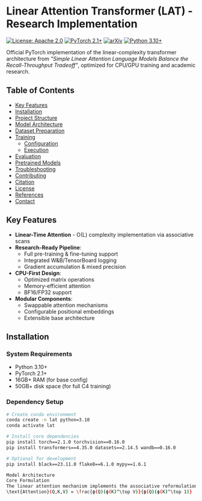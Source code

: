 # Linear Attention Transformer (LAT) - Research Implementation

[![License: Apache 2.0](https://img.shields.io/badge/License-Apache_2.0-blue.svg)](LICENSE)
[![PyTorch 2.1+](https://img.shields.io/badge/PyTorch-2.1%2B-red.svg)](https://pytorch.org)
[![arXiv](https://img.shields.io/badge/arXiv-2402.18668-b31b1b.svg)](https://arxiv.org/abs/2402.18668)
[![Python 3.10+](https://img.shields.io/badge/Python-3.10%2B-green.svg)](https://www.python.org)

Official PyTorch implementation of the linear-complexity transformer architecture from *"Simple Linear Attention Language Models Balance the Recall-Throughput Tradeoff"*, optimized for CPU/GPU training and academic research.

## Table of Contents
- [Key Features](#key-features)
- [Installation](#installation)
- [Project Structure](#project-structure)
- [Model Architecture](#model-architecture)
- [Dataset Preparation](#dataset-preparation)
- [Training](#training)
  - [Configuration](#configuration)
  - [Execution](#execution)
- [Evaluation](#evaluation)
- [Pretrained Models](#pretrained-models)
- [Troubleshooting](#troubleshooting)
- [Contributing](#contributing)
- [Citation](#citation)
- [License](#license)
- [References](#references)
- [Contact](#contact)

## Key Features

- **Linear-Time Attention** - O(L) complexity implementation via associative scans
- **Research-Ready Pipeline**:
  - Full pre-training & fine-tuning support
  - Integrated W&B/TensorBoard logging
  - Gradient accumulation & mixed precision
- **CPU-First Design**:
  - Optimized matrix operations
  - Memory-efficient attention
  - BF16/FP32 support
- **Modular Components**:
  - Swappable attention mechanisms
  - Configurable positional embeddings
  - Extensible base architecture

## Installation

### System Requirements
- Python 3.10+
- PyTorch 2.1+
- 16GB+ RAM (for base config)
- 50GB+ disk space (for full C4 training)

### Dependency Setup
```bash
# Create conda environment
conda create -n lat python=3.10
conda activate lat

# Install core dependencies
pip install torch==2.1.0 torchvision==0.16.0
pip install transformers==4.35.0 datasets==2.14.5 wandb==0.16.0

# Optional for development
pip install black==23.11.0 flake8==6.1.0 mypy==1.6.1

Model Architecture
Core Formulation
The linear attention mechanism implements the associative reformulation:
\text{Attention}(Q,K,V) = \frac{ϕ(Q)(ϕ(K)^\top V)}{ϕ(Q)(ϕ(K)^\top 1)}

